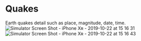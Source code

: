# Quakes
Earth quakes detail such as  place, magnitude, date, time.
![Simulator Screen Shot - iPhone Xʀ - 2019-10-22 at 15 16 31](https://user-images.githubusercontent.com/40312017/67275374-15f8f680-f4e0-11e9-923b-b4470d773832.png)
![Simulator Screen Shot - iPhone Xʀ - 2019-10-22 at 15 16 43](https://user-images.githubusercontent.com/40312017/67275378-18f3e700-f4e0-11e9-8ab2-dccf4e033ba8.png)
